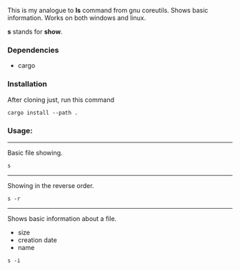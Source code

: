 This is my analogue to **ls** command from gnu coreutils. Shows basic information.
Works on both windows and linux.

**s** stands for **show**.

### Dependencies
+ cargo

### Installation
After cloning just, run this command
```
cargo install --path .
```

### Usage:
-------
Basic file showing.
```
s
```
--------
Showing in the reverse order.
```
s -r 
```
--------
Shows basic information about a file.
+ size
+ creation date
+ name
```
s -i
``` 

